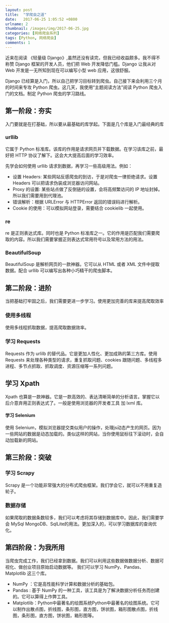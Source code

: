 ```yaml
---
layout: post
title:  "学爬虫之道"
date:   2017-06-25 1:05:52 +0800
urlname: 2
thumbnail: /images/img/2017-06-25.jpg
categories: [网络爬虫系列]
tags: [Python, 网络爬虫]
comments: 1
---
```

近来在阅读 《轻量级 Django》,虽然还没有读完，但我已经收益颇多。我不得不称赞 Django 框架的开发人员，他们把 Web 开发降低门槛。Django 让我从对 Web 开发是一无所知到现在可以编写小型 web 应用，这很舒服。

Django 已经算是入门，所以自己把学习目标转到爬虫。自己接下来会利用三个月的时间来专攻 Python 爬虫。这几天，我使用“主题阅读方法”阅读 Python 爬虫入门的文档。制定 Python 爬虫的学习路线。
<!-- more -->
## 第一阶段：夯实
入门要就是在打基础，所以要从最基础的库学起。下面是几个库是入门最经典的库
### urllib 
它属于 Python 标准库。该库的作用是请求网页并下载数据。在学习该库之前，最好把 HTTP 协议了解下。这会大大提高后面的学习效率。

先学会如何使用 urllib 请求到数据，再学习一些高级用法。例如：
- 设置 Headers: 某些网站反感爬虫的到访，于是对爬虫一律拒绝请求。设置 Headers 可以把请求伪装成浏览器访问网站。
- Proxy 的设置: 某些站点做了反倒链的设置，会将高频繁访问的 IP 地址封掉。所以我们需要用到代理池。
- 错误解析：根据 URLError 与 HTTPError 返回的错误码进行解析。
- Cookie 的使用：可以模拟网站登录，需要结合 cookielib 一起使用。

### re
re 是正则表达式库。同时也是 Python 标准库之一。它的作用是匹配我们需要爬取的内容。所以我们需要掌握正则表达式常用符号以及常用方法的用法。

### BeautifulSoup
BeautifulSoup 是解析网页的一款神器。它可以从 HTML 或者 XML 文件中提取数据。配合 urllib 可以编写出各种小巧精干的爬虫脚本。

## 第二阶段：进阶
当把基础打牢固之后，我们需要更进一步学习。使用更加完善的库来提高爬取效率
### 使用多线程
使用多线程抓取数据，提高爬取数据效率。
### 学习 Requests
Requests 作为 urlilb 的替代品。它是更加人性化、更加成熟的第三方库。使用 Requests 来处理各种类型的请求，重复抓取问题、cookies 跟随问题、多线程多进程、多节点抓取、抓取调度、资源压缩等一系列问题。
## 学习 Xpath
Xpath 也算是一款神器。它是一款高效的、表达清晰简单的分析语言。掌握它以后介意弃用正则表达式了。一般是使用浏览器的开发者工具 加 lxml 库。
#### 学习 Selenium
使用 Selenium，模拟浏览器提交类似用户的操作，处理js动态产生的网页。因为一些网站的数据是动态加载的。类似这样的网站，当你使用鼠标往下滚动时，会自动加载新的网站。

## 第三阶段：突破
### 学习 Scrapy
Scrapy 是一个功能非常强大的分布式爬虫框架。我们学会它，就可以不用重复造轮子。

### 数据存储
如果爬取的数据条数较多，我们可以考虑将其存储到数据库中。因此，我们需要学会 MySql
MongoDB、SqlLite的用法。更加深入的，可以学习数据库的查询优化。

## 第四阶段：为我所用
当爬虫完成工作，我们已经拿到数据。我们可以利用这些数据做数据分析、数据可视化、做创业项目原始启动数据等。
我们可以学习 NumPy、Pandas、 Matplotlib 这三个库。
- NumPy ：它是高性能科学计算和数据分析的基础包。
- Pandas : 基于 NumPy 的一种工具，该工具是为了解决数据分析任务而创建的。它可以算得上作弊工具。
- Matplotlib：Python中最著名的绘图系统Python中最著名的绘图系统。它可以制作出散点图，折线图，条形图，直方图，饼状图，箱形图散点图，折线图，条形图，直方图，饼状图，箱形图等。